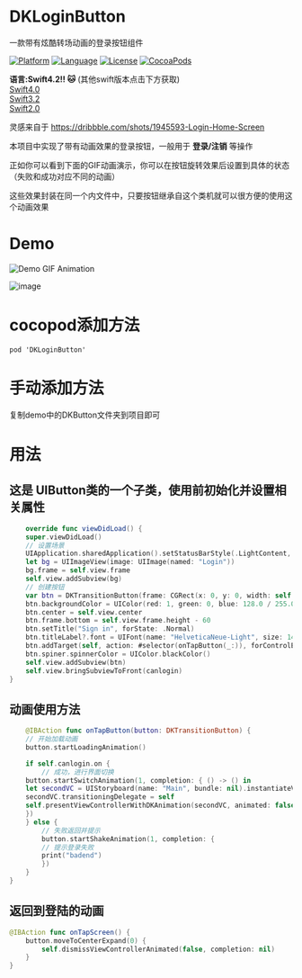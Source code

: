 DKLoginButton
======
一款带有炫酷转场动画的登录按钮组件

[![Platform](http://img.shields.io/badge/platform-ios-blue.svg?style=flat
)](https://developer.apple.com/iphone/index.action)
[![Language](http://img.shields.io/badge/language-swift-brightgreen.svg?style=flat
)](https://developer.apple.com/swift)
[![License](http://img.shields.io/badge/license-MIT-lightgrey.svg?style=flat
)](http://mit-license.org)
[![CocoaPods](https://img.shields.io/cocoapods/v/TKSubmitTransition.svg)]()

**语言:Swift4.2!! :cat:** (其他swift版本点击下方获取)   
[Swift4.0](https://github.com/DKJone/DKLoginButton/tree/swift4)   
[Swift3.2](https://github.com/DKJone/DKLoginButton/tree/swift3.2)  
[Swift2.0](https://github.com/DKJone/DKLoginButton/tree/swift2.0)  

灵感来自于  https://dribbble.com/shots/1945593-Login-Home-Screen

本项目中实现了带有动画效果的登录按钮，一般用于 **登录/注销** 等操作

正如你可以看到下面的GIF动画演示，你可以在按钮旋转效果后设置到具体的状态（失败和成功对应不同的动画）

这些效果封装在同一个内文件中，只要按钮继承自这个类机就可以很方便的使用这个动画效果


# Demo
![Demo GIF Animation](https://d13yacurqjgara.cloudfront.net/users/62319/screenshots/1945593/shot.gif "Demo GIF Animation")

![image](https://raw.githubusercontent.com/wwdc14/TKSubmitTransitionObjective-C/master/Demo.gif)
# cocopod添加方法
	pod 'DKLoginButton'
# 手动添加方法
复制demo中的DKButton文件夹到项目即可
# 用法

## 这是 UIButton类的一个子类，使用前初始化并设置相关属性

``` swift
	override func viewDidLoad() {
	super.viewDidLoad()
	// 设置场景
	UIApplication.sharedApplication().setStatusBarStyle(.LightContent, animated: false)
	let bg = UIImageView(image: UIImage(named: "Login"))
	bg.frame = self.view.frame
	self.view.addSubview(bg)
	// 创建按钮
	var btn = DKTransitionButton(frame: CGRect(x: 0, y: 0, width: self.view.frame.size.width - 64, height: 44))
	btn.backgroundColor = UIColor(red: 1, green: 0, blue: 128.0 / 255.0, alpha: 1)
	btn.center = self.view.center
	btn.frame.bottom = self.view.frame.height - 60
	btn.setTitle("Sign in", forState: .Normal)
	btn.titleLabel?.font = UIFont(name: "HelveticaNeue-Light", size: 14)
	btn.addTarget(self, action: #selector(onTapButton(_:)), forControlEvents: UIControlEvents.TouchUpInside)
	btn.spiner.spinnerColor = UIColor.blackColor()
	self.view.addSubview(btn)
	self.view.bringSubviewToFront(canlogin)
}
```

## 动画使用方法
``` swift
	@IBAction func onTapButton(button: DKTransitionButton) {
	// 开始加载动画
	button.startLoadingAnimation()

	if self.canlogin.on {
	    // 成功，进行界面切换
	button.startSwitchAnimation(1, completion: { () -> () in
	let secondVC = UIStoryboard(name: "Main", bundle: nil).instantiateViewControllerWithIdentifier("SecondViewController")
	secondVC.transitioningDelegate = self
	self.presentViewControllerWithDKAnimation(secondVC, animated: false, completion: nil)
	})
	} else {
    	// 失败返回并提示
	    button.startShakeAnimation(1, completion: {
	    // 提示登录失败
	    print("badend")
	    })
	}
}

```

## 返回到登陆的动画

``` swift
@IBAction func onTapScreen() {
    button.moveToCenterExpand(0) {
	    self.dismissViewControllerAnimated(false, completion: nil)
	}
}
```
